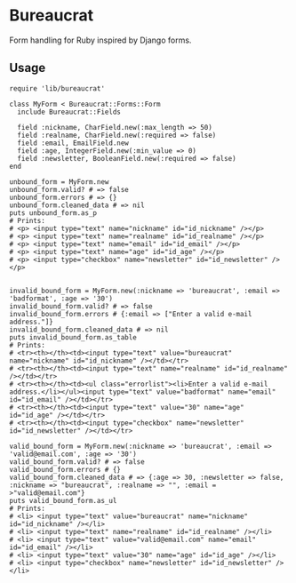 Bureaucrat
==========

Form handling for Ruby inspired by Django forms.

Usage
-----

    require 'lib/bureaucrat'

    class MyForm < Bureaucrat::Forms::Form
      include Bureaucrat::Fields

      field :nickname, CharField.new(:max_length => 50)
      field :realname, CharField.new(:required => false)
      field :email, EmailField.new
      field :age, IntegerField.new(:min_value => 0)
      field :newsletter, BooleanField.new(:required => false) 
    end

    unbound_form = MyForm.new
    unbound_form.valid? # => false
    unbound_form.errors # => {}
    unbound_form.cleaned_data # => nil
    puts unbound_form.as_p
    # Prints:
    # <p> <input type="text" name="nickname" id="id_nickname" /></p>
    # <p> <input type="text" name="realname" id="id_realname" /></p>
    # <p> <input type="text" name="email" id="id_email" /></p>
    # <p> <input type="text" name="age" id="id_age" /></p>
    # <p> <input type="checkbox" name="newsletter" id="id_newsletter" /></p>


    invalid_bound_form = MyForm.new(:nickname => 'bureaucrat', :email => 'badformat', :age => '30')
    invalid_bound_form.valid? # => false
    invalid_bound_form.errors # {:email => ["Enter a valid e-mail address."]}
    invalid_bound_form.cleaned_data # => nil
    puts invalid_bound_form.as_table
    # Prints:
    # <tr><th></th><td><input type="text" value="bureaucrat" name="nickname" id="id_nickname" /></td></tr>
    # <tr><th></th><td><input type="text" name="realname" id="id_realname" /></td></tr>
    # <tr><th></th><td><ul class="errorlist"><li>Enter a valid e-mail address.</li></ul><input type="text" value="badformat" name="email" id="id_email" /></td></tr>
    # <tr><th></th><td><input type="text" value="30" name="age" id="id_age" /></td></tr>
    # <tr><th></th><td><input type="checkbox" name="newsletter" id="id_newsletter" /></td></tr>

    valid_bound_form = MyForm.new(:nickname => 'bureaucrat', :email => 'valid@email.com', :age => '30')
    valid_bound_form.valid? # => false
    valid_bound_form.errors # {}
    valid_bound_form.cleaned_data # => {:age => 30, :newsletter => false, :nickname => "bureaucrat", :realname => "", :email = >"valid@email.com"}
    puts valid_bound_form.as_ul
    # Prints:
    # <li> <input type="text" value="bureaucrat" name="nickname" id="id_nickname" /></li>
    # <li> <input type="text" name="realname" id="id_realname" /></li>
    # <li> <input type="text" value="valid@email.com" name="email" id="id_email" /></li>
    # <li> <input type="text" value="30" name="age" id="id_age" /></li>
    # <li> <input type="checkbox" name="newsletter" id="id_newsletter" /></li>
